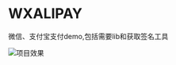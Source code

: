 # WXALIPAY
微信、支付宝支付demo,包括需要lib和获取签名工具

![项目效果](http://upload-images.jianshu.io/upload_images/8669504-94e3d8e3bd34ffb6.png?imageMogr2/auto-orient/strip%7CimageView2/2/w/300)
